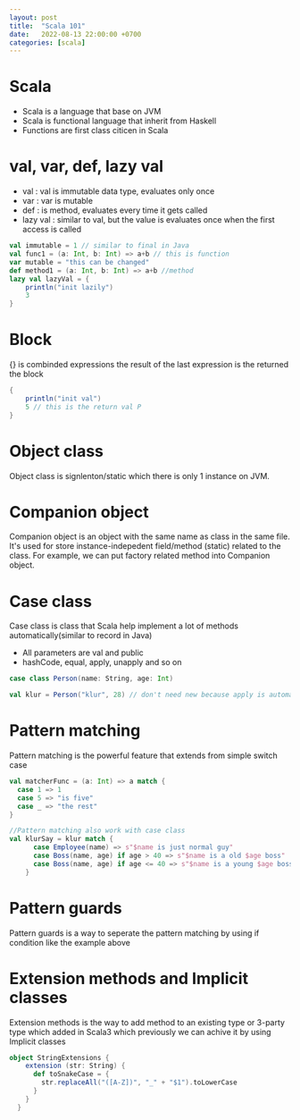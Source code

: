 ```yaml
---
layout: post
title:  "Scala 101"
date:   2022-08-13 22:00:00 +0700
categories: [scala]
---
```


# Scala
- Scala is a language that base on JVM
- Scala is functional language that inherit from Haskell
- Functions are first class citicen in Scala

# val, var, def, lazy val
- val : val is immutable data type, evaluates only once
- var : var is mutable 
- def : is method, evaluates every time it gets called
- lazy val : similar to val, but the value is evaluates once when the first access is called
```scala 
val immutable = 1 // similar to final in Java
val func1 = (a: Int, b: Int) => a+b // this is function
var mutable = "this can be changed"
def method1 = (a: Int, b: Int) => a+b //method
lazy val lazyVal = {
    println("init lazily")
    3
}
```

# Block
{} is combinded expressions the result of the last expression is the returned the block
```scala
{
    println("init val")
    5 // this is the return val P
}
``` 

# Object class
Object class is signlenton/static which there is only 1 instance on JVM.

# Companion object
Companion object is an object with the same name as class in the same file. It's used for store instance-indepedent field/method (static) related to the class. For example, we can put factory related method into Companion object.

# Case class
Case class is class that Scala help implement a lot of methods automatically(similar to record in Java)
- All parameters are val and public
- hashCode, equal, apply, unapply and so on
```scala
case class Person(name: String, age: Int)

val klur = Person("klur", 28) // don't need new because apply is automatically implemented
```

# Pattern matching
Pattern matching is the powerful feature that extends from simple switch case
```scala
val matcherFunc = (a: Int) => a match {
  case 1 => 1
  case 5 => "is five"
  case _ => "the rest"
}

//Pattern matching also work with case class
val klurSay = klur match {
      case Employee(name) => s"$name is just normal guy"
      case Boss(name, age) if age > 40 => s"$name is a old $age boss"
      case Boss(name, age) if age <= 40 => s"$name is a young $age boss"
    }
```

# Pattern guards
Pattern guards is a way to seperate the pattern matching by using if condition like the example above

# Extension methods and Implicit classes
Extension methods is the way to add method to an existing type or 3-party type which added in Scala3 which previously we can achive it by using Implicit classes
```scala
object StringExtensions {
    extension (str: String) {
      def toSnakeCase = {
        str.replaceAll("([A-Z])", "_" + "$1").toLowerCase
      }
    }
  }
```